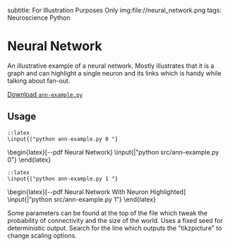 subtitle: For Illustration Purposes Only
img:file://neural_network.png
tags: Neuroscience
      Python

Neural Network
==============

An illustrative example of a neural network. Mostly illustrates that it is a
graph and can highlight a single neuron and its links which is handy while
talking about fan-out.

[Download `ann-example.py`](file://src/ann-example.py)

Usage
-----

	::latex
	\input{|"python ann-example.py 0 "}

\begin{latex}[--pdf Neural Network]
	\input{|"python src/ann-example.py 0"}
\end{latex}

	::latex
	\input{|"python ann-example.py 1 "}

\begin{latex}[--pdf Neural Network With Neuron Highlighted]
	\input{|"python src/ann-example.py 1"}
\end{latex}

Some parameters can be found at the top of the file which tweak the probability
of connectivity and the size of the world. Uses a fixed seed for deterministic
output. Search for the line which outputs the "tikzpicture" to change scaling
options.
